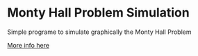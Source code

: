 # Monty Hall Problem Simulation


Simple programe to simulate graphically the Monty Hall Problem

[More info here](https://en.wikipedia.org/wiki/Monty_Hall_problem)
